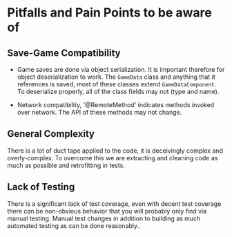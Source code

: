 # Pitfalls and Pain Points to be aware of

## Save-Game Compatibility

- Game saves are done via object serialization. It is important therefore for object deserialization
to work. The `GameData` class and anything that it references is saved, most of these classes extend
`GameDataComponent`. To deserialize properly, all of the class fields may not (type and name).

- Network compatibility, '@RemoteMethod' indicates methods invoked over network. The API of these
methods may not change.

## General Complexity

There is a lot of duct tape applied to the code, it is deceivingly complex and overly-complex.
To overcome this we are extracting and cleaning code as much as possible and retrofitting in
tests.

## Lack of Testing

There is a significant lack of test coverage, even with decent test coverage there can be non-obvious
behavior that you will probably only find via manual testing. Manual test changes in addition to
building as much automated testing as can be done reasonably..

